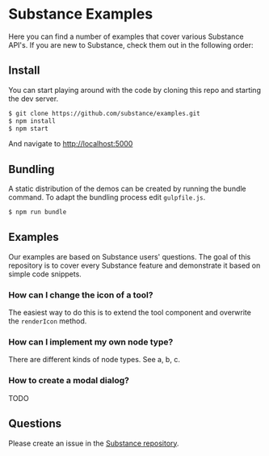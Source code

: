 # Substance Examples

Here you can find a number of examples that cover various Substance API's. If you are new to Substance, check them out in the following order:

## Install

You can start playing around with the code by cloning this repo and starting the dev server.

```bash
$ git clone https://github.com/substance/examples.git
$ npm install
$ npm start
```

And navigate to [http://localhost:5000](http://localhost:5000)

## Bundling

A static distribution of the demos can be created by running the bundle command. To adapt the bundling process edit `gulpfile.js`.

```bash
$ npm run bundle
```

## Examples

Our examples are based on Substance users' questions. The goal of this repository is to cover every Substance feature and demonstrate it based on simple code snippets.

### How can I change the icon of a tool?

The easiest way to do this is to extend the tool component and overwrite the `renderIcon` method.

### How can I implement my own node type?

There are different kinds of node types. See a, b, c.

### How to create a modal dialog?

TODO

## Questions

Please create an issue in the [Substance repository](https://github.com/substance/substance/issues).

